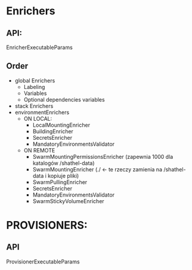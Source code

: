 # Enrichers
## API:
EnricherExecutableParams
## Order
* global Enrichers
    * Labeling
    * Variables
    * Optional dependencies variables
* stack Enrichers
* environmentEnrichers
    * ON LOCAL:
        * LocalMountingEnricher
        * BuildingEnricher
        * SecretsEnricher
        * MandatoryEnvironmentsValidator
    * ON REMOTE
        * SwarmMountingPermissionsEnricher (zapewnia 1000 dla katalogów /shathel-data)
        * SwarmMountingEnricher (./ <- te rzeczy zamienia na /shathel-data i kopiuje pliki)
        * SwarmPullingEnricher
        * SecretsEnricher
        * MandatoryEnvironmentsValidator
        * SwarmStickyVolumeEnricher


# PROVISIONERS:
## API
ProvisionerExecutableParams